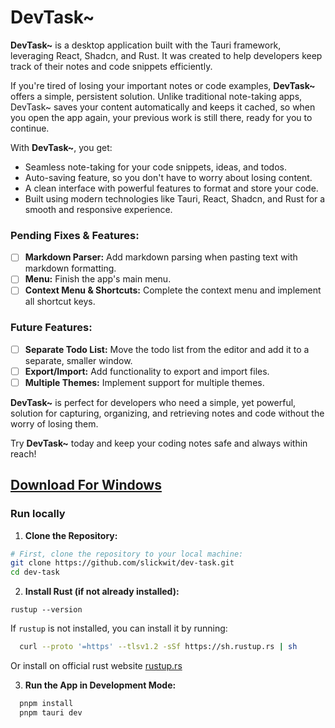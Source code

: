 # DevTask~

**DevTask~** is a desktop application built with the Tauri framework, leveraging React, Shadcn, and Rust. It was created to help developers keep track of their notes and code snippets efficiently.

If you're tired of losing your important notes or code examples, **DevTask~** offers a simple, persistent solution. Unlike traditional note-taking apps, DevTask~ saves your content automatically and keeps it cached, so when you open the app again, your previous work is still there, ready for you to continue.

With **DevTask~**, you get:

- Seamless note-taking for your code snippets, ideas, and todos.
- Auto-saving feature, so you don't have to worry about losing content.
- A clean interface with powerful features to format and store your code.
- Built using modern technologies like Tauri, React, Shadcn, and Rust for a smooth and responsive experience.

### Pending Fixes & Features:

- [ ] **Markdown Parser:** Add markdown parsing when pasting text with markdown formatting.
- [ ] **Menu:** Finish the app's main menu.
- [ ] **Context Menu & Shortcuts:** Complete the context menu and implement all shortcut keys.

### Future Features:

- [ ] **Separate Todo List:** Move the todo list from the editor and add it to a separate, smaller window.
- [ ] **Export/Import:** Add functionality to export and import files.
- [ ] **Multiple Themes:** Implement support for multiple themes.

**DevTask~** is perfect for developers who need a simple, yet powerful, solution for capturing, organizing, and retrieving notes and code without the worry of losing them.

Try **DevTask~** today and keep your coding notes safe and always within reach!

## [Download For Windows](./releases/download/v0.1.0)

### Run locally

1. **Clone the Repository:**

```bash
# First, clone the repository to your local machine:
git clone https://github.com/slickwit/dev-task.git
cd dev-task
```

2. **Install Rust (if not already installed):**

`rustup --version`

If `rustup` is not installed, you can install it by running:

```bash
  curl --proto '=https' --tlsv1.2 -sSf https://sh.rustup.rs | sh
```

Or install on official rust website [rustup.rs](https://rustup.rs/)

3. **Run the App in Development Mode:**

```bash
  pnpm install
  pnpm tauri dev
```
